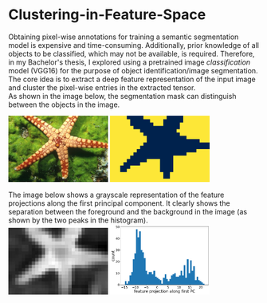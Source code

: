 # Clustering-in-Feature-Space
Obtaining pixel-wise annotations for training a semantic segmentation model is expensive and time-consuming. Additionally, prior knowledge of all objects to be classified, which may not be available, is required. Therefore, in my Bachelor's thesis, I explored using a pretrained image *classification* model (VGG16) for the purpose of object identification/image segmentation. The core idea is to extract a deep feature representation of the input image and cluster the pixel-wise entries in the extracted tensor.
<br>
As shown in the image below, the segmentation mask can distinguish between the objects in the image.

<img src='starfish.jpg' width=200>  <img src='mask.png' width=200>

The image below shows a grayscale representation of the feature projections along the first principal component. It clearly shows the separation between the foreground and the background in the image (as shown by the two peaks in the histogram).
<br>
<img src='first_principal_component.jpg' width=200>  <img src='histogram.png' width=200>
